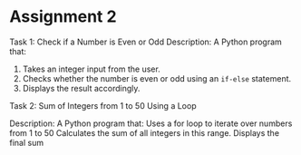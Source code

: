 # Assignment 2

Task 1: Check if a Number is Even or Odd
Description:
A Python program that:
1. Takes an integer input from the user.
2. Checks whether the number is even or odd using an `if-else` statement.
3. Displays the result accordingly.

Task 2: Sum of Integers from 1 to 50 Using a Loop

Description:
A Python program that:
Uses a for loop to iterate over numbers from 1 to 50
Calculates the sum of all integers in this range.
Displays the final sum
